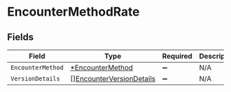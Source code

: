 # EncounterMethodRate


## Fields

| Field                                                                       | Type                                                                        | Required                                                                    | Description                                                                 |
| --------------------------------------------------------------------------- | --------------------------------------------------------------------------- | --------------------------------------------------------------------------- | --------------------------------------------------------------------------- |
| `EncounterMethod`                                                           | [*EncounterMethod](../../models/shared/encountermethod.md)                  | :heavy_minus_sign:                                                          | N/A                                                                         |
| `VersionDetails`                                                            | [][EncounterVersionDetails](../../models/shared/encounterversiondetails.md) | :heavy_minus_sign:                                                          | N/A                                                                         |